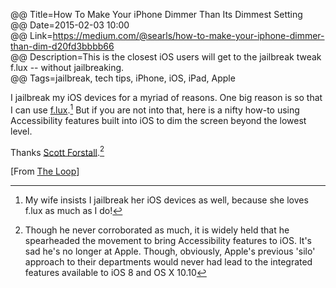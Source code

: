 @@ Title=How To Make Your iPhone Dimmer Than Its Dimmest Setting  
@@ Date=2015-02-03 10:00  
@@ Link=https://medium.com/@searls/how-to-make-your-iphone-dimmer-than-dim-d20fd3bbbb66  
@@ Description=This is the closest iOS users will get to the jailbreak tweak f.lux -- without jailbreaking.  
@@ Tags=jailbreak, tech tips, iPhone, iOS, iPad, Apple    

I jailbreak my iOS devices for a myriad of reasons. One big reason is so that I can use [f.lux][justgetflux].[^f] But if you are not into that, here is a nifty how-to using Accessibility features built into iOS to dim the screen beyond the lowest level.

Thanks [Scott Forstall][wikipedia].[^sf]

[From [The Loop][loopinsight]]

[^f]: My wife insists I jailbreak her iOS devices as well, because she loves f.lux as much as I do! 
[^sf]: Though he never corroborated as much, it is widely held that he spearheaded the movement to bring Accessibility features to iOS. It's sad he's no longer at Apple. Though, obviously, Apple's previous 'silo' approach to their departments would never had lead to the integrated features available to iOS 8 and OS X 10.10

[justgetflux]: https://justgetflux.com/
[loopinsight]: http://www.loopinsight.com/2015/02/03/how-to-make-your-iphone-dimmer-than-its-dimmest-setting/
[wikipedia]: https://en.wikipedia.org/wiki/Scott_Forstall